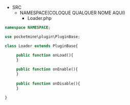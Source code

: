 - SRC
   - NAMESPACE(COLOQUE QUALQUER NOME AQUI)
     - Loader.php

```php
namespace NAMESPACE;

use pocketmine\plugin\PluginBase;

class Loader extends PluginBase{

     public function onLoad(){
     }
     
     public function onEnable(){
     }
     
     public function onDisable(){
     }

}
```
